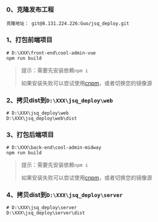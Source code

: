 ### 0、克隆发布工程

```
克隆地址： git@8.131.224.226:Guo/jsq_deploy.git
```



### 1、打包前端项目

```
# D:\XXX\front-end\cool-admin-vue
npm run build
```

> 提示：需要先安装依赖` npm i `
>
> 如果安装失败可以尝试使用[cnpm](https://developer.aliyun.com/mirror/NPM?from=tnpm)，或者切换您的镜像源

### 2、拷贝dist到` D:\XXX\jsq_deploy\web `

```
# D:\XXX\jsq_deploy\web
D:\XXX\jsq_deploy\web\dist
```



### 3、打包后端项目

```
# D:\XXX\back-end\cool-admin-midway
npm run build
```

> 提示：需要先安装依赖` npm i `
>
> 如果安装失败可以尝试使用[cnpm](https://developer.aliyun.com/mirror/NPM?from=tnpm)，或者切换您的镜像源

### 4、拷贝dist到` D:\XXX\jsq_deploy\server `

```
# D:\XXX\jsq_deploy\server
D:\XXX\jsq_deploy\server\dist
```

